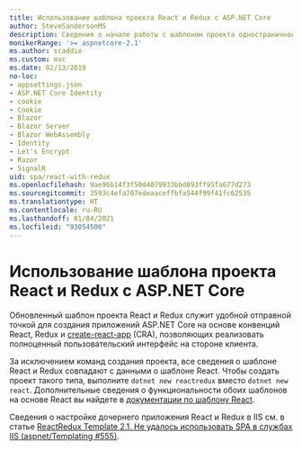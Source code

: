 ```yaml
---
title: Использование шаблона проекта React и Redux с ASP.NET Core
author: SteveSandersonMS
description: Сведения о начале работы с шаблоном проекта одностраничного приложения (SPA) ASP.NET Core для React с Redux и create-react-app.
monikerRange: '>= aspnetcore-2.1'
ms.author: scaddie
ms.custom: mvc
ms.date: 02/13/2019
no-loc:
- appsettings.json
- ASP.NET Core Identity
- cookie
- Cookie
- Blazor
- Blazor Server
- Blazor WebAssembly
- Identity
- Let's Encrypt
- Razor
- SignalR
uid: spa/react-with-redux
ms.openlocfilehash: 9ae96b14f3f50d4079933bbd893ff95fa677d273
ms.sourcegitcommit: 3593c4efa707edeaaceffbfa544f99f41fc62535
ms.translationtype: HT
ms.contentlocale: ru-RU
ms.lasthandoff: 01/04/2021
ms.locfileid: "93054506"
---
```

# <a name="use-the-react-with-redux-project-template-with-aspnet-core"></a>Использование шаблона проекта React и Redux с ASP.NET Core

Обновленный шаблон проекта React и Redux служит удобной отправной точкой для создания приложений ASP.NET Core на основе конвенций React, Redux и [create-react-app](https://github.com/facebookincubator/create-react-app) (CRA), позволяющих реализовать полноценный пользовательский интерфейс на стороне клиента.

За исключением команд создания проекта, все сведения о шаблоне React и Redux совпадают с данными о шаблоне React. Чтобы создать проект такого типа, выполните `dotnet new reactredux` вместо `dotnet new react`. Дополнительные сведения о функциональности обоих шаблонов на основе React вы найдете в [документации по шаблону React](xref:spa/react).

Сведения о настройке дочернего приложения React и Redux в IIS см. в статье [ReactRedux Template 2.1. Не удалось использовать SPA в службах IIS (aspnet/Templating &num;555)](https://github.com/aspnet/Templating/issues/555).
